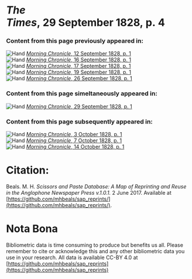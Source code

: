 # *The Times*, 29 September 1828, p. 4  
  
### Content from this page previously appeared in:  
![Hand](http://scissorsandpaste.net/wp-content/uploads/2017/06/smallhandpointer.png) [*Morning Chronicle*, 12 September 1828, p. 1](https://mhbeals.github.io/sap_html/Morning-Chronicle/Morning-Chronicle-12-September-1828-p-1)  
![Hand](http://scissorsandpaste.net/wp-content/uploads/2017/06/smallhandpointer.png) [*Morning Chronicle*, 16 September 1828, p. 1](https://mhbeals.github.io/sap_html/Morning-Chronicle/Morning-Chronicle-16-September-1828-p-1)  
![Hand](http://scissorsandpaste.net/wp-content/uploads/2017/06/smallhandpointer.png) [*Morning Chronicle*, 17 September 1828, p. 1](https://mhbeals.github.io/sap_html/Morning-Chronicle/Morning-Chronicle-17-September-1828-p-1)  
![Hand](http://scissorsandpaste.net/wp-content/uploads/2017/06/smallhandpointer.png) [*Morning Chronicle*, 19 September 1828, p. 1](https://mhbeals.github.io/sap_html/Morning-Chronicle/Morning-Chronicle-19-September-1828-p-1)  
![Hand](http://scissorsandpaste.net/wp-content/uploads/2017/06/smallhandpointer.png) [*Morning Chronicle*, 26 September 1828, p. 1](https://mhbeals.github.io/sap_html/Morning-Chronicle/Morning-Chronicle-26-September-1828-p-1)  
  
### Content from this page simeltaneously appeared in:  
![Hand](http://scissorsandpaste.net/wp-content/uploads/2017/06/smallhandpointer.png) [*Morning Chronicle*, 29 September 1828, p. 1](https://mhbeals.github.io/sap_html/Morning-Chronicle/Morning-Chronicle-29-September-1828-p-1)  
  
### Content from this page subsequently appeared in:  
![Hand](http://scissorsandpaste.net/wp-content/uploads/2017/06/smallhandpointer.png) [*Morning Chronicle*, 3 October 1828, p. 1](https://mhbeals.github.io/sap_html/Morning-Chronicle/Morning-Chronicle-3-October-1828-p-1)  
![Hand](http://scissorsandpaste.net/wp-content/uploads/2017/06/smallhandpointer.png) [*Morning Chronicle*, 7 October 1828, p. 1](https://mhbeals.github.io/sap_html/Morning-Chronicle/Morning-Chronicle-7-October-1828-p-1)  
![Hand](http://scissorsandpaste.net/wp-content/uploads/2017/06/smallhandpointer.png) [*Morning Chronicle*, 14 October 1828, p. 1](https://mhbeals.github.io/sap_html/Morning-Chronicle/Morning-Chronicle-14-October-1828-p-1)  


# Citation: 

Beals. M. H. *Scissors and Paste Database: A Map of Reprinting and Reuse in the Anglophone Newspaper Press v.1.0.1.* 2 June 2017. Available at [https://github.com/mhbeals/sap_reprints/](https://github.com/mhbeals/sap_reprints/). 

# Nota Bona

Bibliometric data is time consuming to produce but benefits us all. Please remember to cite or acknowledge this and any other bibliometric data you use in your research. All data is available CC-BY 4.0 at [https://github.com/mhbeals/sap_reprints](https://github.com/mhbeals/sap_reprints)